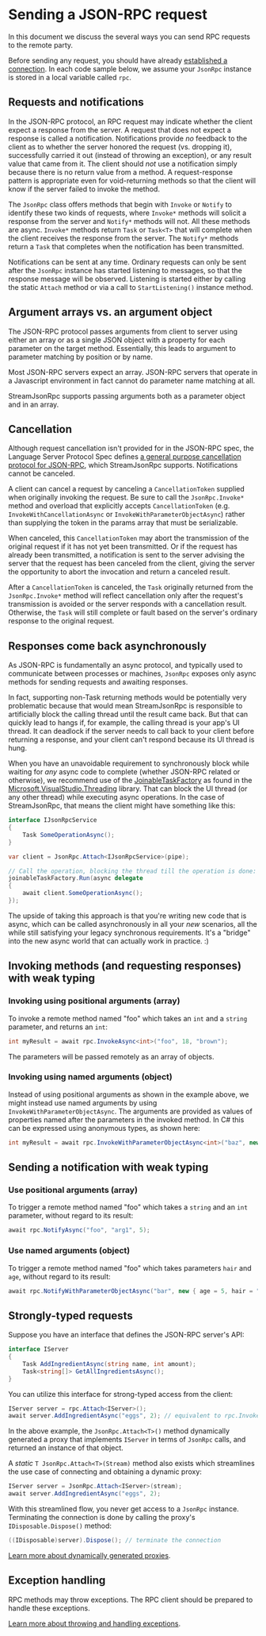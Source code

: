 # Sending a JSON-RPC request

In this document we discuss the several ways you can send RPC requests to the remote party.

Before sending any request, you should have already [established a connection](connecting.md).
In each code sample below, we assume your `JsonRpc` instance is stored in a local variable called `rpc`.

## Requests and notifications

In the JSON-RPC protocol, an RPC request may indicate whether the client expect a response from the server.
A request that does not expect a response is called a notification. Notifications provide _no_ feedback to
the client as to whether the server honored the request (vs. dropping it), successfully carried it out
(instead of throwing an exception), or any result value that came from it. The client should _not_ use a
notification simply because there is no return value from a method. A request-response pattern is appropriate
even for void-returning methods so that the client will know if the server failed to invoke the method.

The `JsonRpc` class offers methods that begin with `Invoke` or `Notify` to identify these two kinds of
requests, where `Invoke*` methods will solicit a response from the server and `Notify*` methods will not.
All these methods are async. `Invoke*` methods return `Task` or `Task<T>` that will complete when the client
receives the response from the server. The `Notify*` methods return a `Task` that completes when the notification has been transmitted.

Notifications can be sent at any time. Ordinary requests can only be sent after the `JsonRpc` instance
has started listening to messages, so that the response message will be observed.
Listening is started either by calling the static `Attach` method or via a call to `StartListening()` instance method.

## Argument arrays vs. an argument object

The JSON-RPC protocol passes arguments from client to server using either an array
or as a single JSON object with a property for each parameter on the target method.
Essentially, this leads to argument to parameter matching by position or by name.

Most JSON-RPC servers expect an array.
JSON-RPC servers that operate in a Javascript environment in fact cannot do parameter name matching at all.

StreamJsonRpc supports passing arguments both as a parameter object and in an array.

## Cancellation

Although request cancellation isn't provided for in the JSON-RPC spec,
the Language Server Protocol Spec defines [a general purpose cancellation protocol for JSON-RPC](https://github.com/Microsoft/language-server-protocol/blob/9ada034c14d63b610772100f07885af89c4e4f1a/versions/protocol-2-x.md#cancelRequest),
which StreamJsonRpc supports. Notifications cannot be canceled.

A client can cancel a request by canceling a `CancellationToken` supplied when originally invoking the request.
Be sure to call the `JsonRpc.Invoke*` method and overload that explicitly accepts `CancellationToken`
(e.g. `InvokeWithCancellationAsync` or `InvokeWithParameterObjectAsync`) rather than supplying the token
in the params array that must be serializable.

When canceled, this `CancellationToken` may abort the transmission of the original request if it has not yet been transmitted. Or if the request has already been transmitted, a notification is sent to the server
advising the server that the request has been canceled from the client, giving the server the opportunity
to abort the invocation and return a canceled result.

After a `CancellationToken` is canceled, the `Task` originally returned from the `JsonRpc.Invoke*` method
will reflect cancellation only after the request's transmission is avoided or the server responds with a
cancellation result. Otherwise, the `Task` will still complete or fault based on the server's ordinary
response to the original request.

## Responses come back asynchronously

As JSON-RPC is fundamentally an async protocol, and typically used to communicate between processes or machines,
`JsonRpc` exposes only async methods for sending requests and awaiting responses.

In fact, supporting non-Task returning methods would be potentially very problematic because that would mean StreamJsonRpc is responsible to artificially block the calling thread until the result came back. But that can quickly lead to hangs if, for example, the calling thread is your app's UI thread. It can deadlock if the server needs to call back to your client before returning a response, and your client can't respond because its UI thread is hung.

When you have an unavoidable requirement to synchronously block while waiting for *any* async code to complete (whether JSON-RPC related or otherwise),
we recommend use of the [JoinableTaskFactory](https://aka.ms/vsthreading) as found in the [Microsoft.VisualStudio.Threading](https://www.nuget.org/packages/Microsoft.VisualStudio.threading) library. That can block the UI thread (or any other thread) while executing async operations. In the case of StreamJsonRpc, that means the client might have something like this:

```cs
interface IJsonRpcService
{
    Task SomeOperationAsync();
}

var client = JsonRpc.Attach<IJsonRpcService>(pipe);

// Call the operation, blocking the thread till the operation is done:
joinableTaskFactory.Run(async delegate
{
    await client.SomeOperationAsync();
});
```

The upside of taking this approach is that you're writing new code that is async, which can be called asynchronously in all your *new* scenarios, all the while still satisfying your legacy synchronous requirements. It's a "bridge" into the new async world that can actually work in practice. :)

## Invoking methods (and requesting responses) with weak typing

### Invoking using positional arguments (array)

To invoke a remote method named "foo" which takes an `int` and a `string` parameter, and returns an `int`:

```cs
int myResult = await rpc.InvokeAsync<int>("foo", 18, "brown");
```

The parameters will be passed remotely as an array of objects.

### Invoking using named arguments (object)

Instead of using positional arguments as shown in the example above, we might instead use named arguments
by using `InvokeWithParameterObjectAsync`.
The arguments are provided as values of properties named after the parameters in the invoked method.
In C# this can be expressed using anonymous types, as shown here:

```cs
int myResult = await rpc.InvokeWithParameterObjectAsync<int>("baz", new { age = 18, hair = "brown" });
```

## Sending a notification with weak typing

### Use positional arguments (array)

To trigger a remote method named "foo" which takes a `string` and an `int` parameter,
without regard to its result:

```cs
await rpc.NotifyAsync("foo", "arg1", 5);
```

### Use named arguments (object)

To trigger a remote method named "foo" which takes parameters `hair` and `age`,
without regard to its result:

```cs
await rpc.NotifyWithParameterObjectAsync("bar", new { age = 5, hair = "brown" });
```

## Strongly-typed requests

Suppose you have an interface that defines the JSON-RPC server's API:

```cs
interface IServer
{
    Task AddIngredientAsync(string name, int amount);
    Task<string[]> GetAllIngredientsAsync();
}
```

You can utilize this interface for strong-typed access from the client:

```cs
IServer server = rpc.Attach<IServer>();
await server.AddIngredientAsync("eggs", 2); // equivalent to rpc.InvokeAsync("AddIngredientAsync", "eggs", 2);
```

In the above example, the `JsonRpc.Attach<T>()` method dynamically generated a proxy that
implements `IServer` in terms of `JsonRpc` calls, and returned an instance of that object.

A *static* `T JsonRpc.Attach<T>(Stream)`  method also exists which streamlines the use case of
connecting and obtaining a dynamic proxy:

```cs
IServer server = JsonRpc.Attach<IServer>(stream);
await server.AddIngredientAsync("eggs", 2);
```

With this streamlined flow, you never get access to a `JsonRpc` instance.
Terminating the connection is done by calling the proxy's `IDisposable.Dispose()` method:

```cs
((IDisposable)server).Dispose(); // terminate the connection
```

[Learn more about dynamically generated proxies](dynamicproxy.md).

## Exception handling

RPC methods may throw exceptions.
The RPC client should be prepared to handle these exceptions.

[Learn more about throwing and handling exceptions](exceptions.md).
